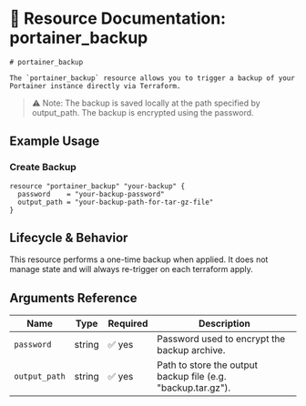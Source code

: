 # 💾 **Resource Documentation: portainer_backup**

```hcl
# portainer_backup

The `portainer_backup` resource allows you to trigger a backup of your Portainer instance directly via Terraform.

```
> ⚠️ Note: The backup is saved locally at the path specified by output_path.
The backup is encrypted using the password.

## Example Usage
### Create Backup

```hcl
resource "portainer_backup" "your-backup" {
  password    = "your-backup-password"
  output_path = "your-backup-path-for-tar-gz-file"
}
```

## Lifecycle & Behavior
This resource performs a one-time backup when applied. It does not manage state and will always re-trigger on each terraform apply.

## Arguments Reference

| Name         | Type   | Required | Description                                              |
|--------------|--------|----------|----------------------------------------------------------|
| `password`   | string | ✅ yes   | Password used to encrypt the backup archive.             |
| `output_path`| string | ✅ yes   | Path to store the output backup file (e.g. "backup.tar.gz"). |
